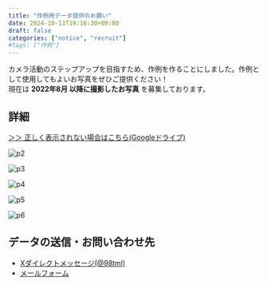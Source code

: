 ```yaml
---
title: "作例用データ提供のお願い"
date: 2024-10-11T19:16:30+09:00
draft: false
categories: ["notice", "recruit"]
#tags: ["作例"]
---
```


カメラ活動のステップアップを目指すため、作例を作ることにしました。作例として使用してもよいお写真をぜひご提供ください！   
現在は **2022年8月 以降に撮影したお写真** を募集しております。

## 詳細

[＞＞ 正しく表示されない場合はこちら(Googleドライブ)](https://drive.google.com/file/d/1DmClCuZf2RNBpv89g7nRpi2bpADi54R8/view?usp=sharing)

![p2](https://g2.t98.info/pub/svg/c/photo-recruit/photo-recruit_p2.svg)

![p3](https://g2.t98.info/pub/svg/c/photo-recruit/photo-recruit_p3.svg)

![p4](https://g2.t98.info/pub/svg/c/photo-recruit/photo-recruit_p4.svg)

![p5](https://g2.t98.info/pub/svg/c/photo-recruit/photo-recruit_p5.svg?20241109)

![p6](https://g2.t98.info/pub/svg/c/photo-recruit/photo-recruit_p6.svg)

## データの送信・お問い合わせ先

- [Xダイレクトメッセージ(@98tml)](https://x.com/98tml)
- [メールフォーム](https://t98.info/contact/)
